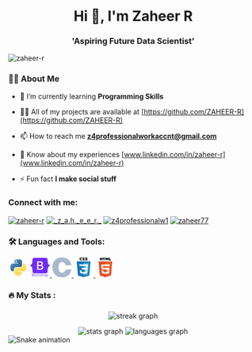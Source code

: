 <h1 align="center">Hi 👋, I'm Zaheer R</h1>
<h3 align="center">'Aspiring Future Data Scientist'</h3>

<p align="left"> <img src="https://komarev.com/ghpvc/?username=zaheer-r&label=Profile%20views&color=0e75b6&style=flat" alt="zaheer-r" /> </p>


<h3 align="left">👩‍💻  About Me</h3>

- 🌱 I’m currently learning **Programming Skills**

- 👨‍💻 All of my projects are available at [https://github.com/ZAHEER-R](https://github.com/ZAHEER-R)

- 📫 How to reach me **z4professionalworkaccnt@gmail.com**

- 📄 Know about my experiences [www.linkedin.com/in/zaheer-r](www.linkedin.com/in/zaheer-r)

- ⚡ Fun fact **I make social stuff**

<h3 align="left">Connect with me:</h3>
<p align="left">
<a href="https://linkedin.com/in/zaheer-r" target="blank"><img align="center" src="https://raw.githubusercontent.com/rahuldkjain/github-profile-readme-generator/master/src/images/icons/Social/linked-in-alt.svg" alt="zaheer-r" height="30" width="40" /></a>
<a href="https://instagram.com/_z_a.h._e_e_r._" target="blank"><img align="center" src="https://raw.githubusercontent.com/rahuldkjain/github-profile-readme-generator/master/src/images/icons/Social/instagram.svg" alt="_z_a.h._e_e_r._" height="30" width="40" /></a>
<a href="https://www.hackerrank.com/z4professionalw1" target="blank"><img align="center" src="https://raw.githubusercontent.com/rahuldkjain/github-profile-readme-generator/master/src/images/icons/Social/hackerrank.svg" alt="z4professionalw1" height="30" width="40" /></a>
<a href="https://www.leetcode.com/zaheer77" target="blank"><img align="center" src="https://raw.githubusercontent.com/rahuldkjain/github-profile-readme-generator/master/src/images/icons/Social/leet-code.svg" alt="zaheer77" height="30" width="40" /></a>
</p>

<h3 align="left">🛠 Languages and Tools:</h3>
<p align="left"> <img src="https://raw.githubusercontent.com/devicons/devicon/master/icons/python/python-original.svg" alt="python" width="40" height="40"/> </a><a href="https://getbootstrap.com" target="_blank" rel="noreferrer"> <img src="https://raw.githubusercontent.com/devicons/devicon/master/icons/bootstrap/bootstrap-plain-wordmark.svg" alt="bootstrap" width="40" height="40"/> </a> <a href="https://www.cprogramming.com/" target="_blank" rel="noreferrer"> <img src="https://raw.githubusercontent.com/devicons/devicon/master/icons/c/c-original.svg" alt="c" width="40" height="40"/> </a> <a href="https://www.w3schools.com/css/" target="_blank" rel="noreferrer"> <img src="https://raw.githubusercontent.com/devicons/devicon/master/icons/css3/css3-original-wordmark.svg" alt="css3" width="40" height="40"/> </a> <a href="https://www.w3.org/html/" target="_blank" rel="noreferrer"> <img src="https://raw.githubusercontent.com/devicons/devicon/master/icons/html5/html5-original-wordmark.svg" alt="html5" width="40" height="40"/> </a> </p>


<h3 align="left">🔥 My Stats :</h3>

###

<p><div align="center">
  <img src="https://streak-stats.demolab.com?user=zaheer-r&locale=en&mode=daily&theme=dark&hide_border=false&border_radius=5&order=3" height="220" alt="streak graph"  />
</div></p>


<div align="center">
  <img src="https://github-readme-stats.vercel.app/api?username=maurodesouza&hide_title=false&hide_rank=false&show_icons=true&include_all_commits=true&count_private=true&disable_animations=false&theme=dracula&locale=en&hide_border=false" height="150" alt="stats graph"  />
  <img src="https://github-readme-stats.vercel.app/api/top-langs?username=maurodesouza&locale=en&hide_title=false&layout=compact&card_width=320&langs_count=5&theme=dracula&hide_border=false" height="150" alt="languages graph"  />
</div>

<img src="https://raw.githubusercontent.com/maurodesouza/maurodesouza/output/snake.svg" alt="Snake animation" />
